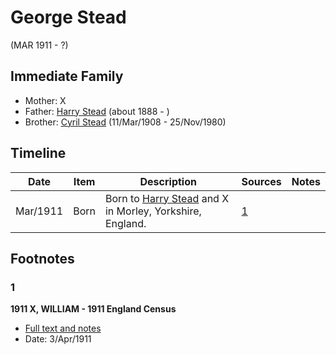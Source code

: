﻿---
layout: person
subject_key: i77215226
permalink: /people/i77215226
---

# George Stead
(MAR 1911 - ?)

## Immediate Family

* Mother: X
* Father: [Harry Stead](./@68900898@-harry-stead-b1888-d.md) (about 1888 - )
* Brother: [Cyril Stead](./@61214710@-cyril-stead-b1908-3-11-d1980-11-25.md) (11/Mar/1908 - 25/Nov/1980)

## Timeline

Date | Item | Description | Sources | Notes
---|---|---|---|---
Mar/1911 | Born | Born to [Harry Stead](./@68900898@-harry-stead-b1888-d.md) and X in Morley, Yorkshire, England. | [1](#1) | 

## Footnotes

### 1

**1911 X, WILLIAM - 1911 England Census**

* [Full text and notes](../sources/@17286223@-1911-stead,-william-1911-england-census.md)
* Date: 3/Apr/1911

